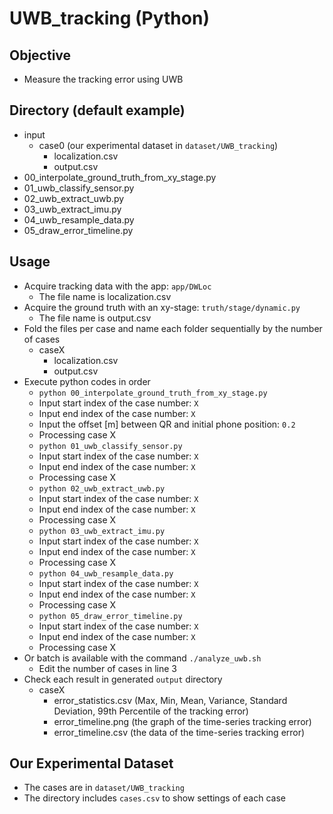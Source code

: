 # UWB_tracking (Python)

## Objective
+ Measure the tracking error using UWB

## Directory (default example)
+ input
    + case0 (our experimental dataset in `dataset/UWB_tracking`)
        + localization.csv
        + output.csv
+ 00_interpolate_ground_truth_from_xy_stage.py
+ 01_uwb_classify_sensor.py
+ 02_uwb_extract_uwb.py
+ 03_uwb_extract_imu.py
+ 04_uwb_resample_data.py
+ 05_draw_error_timeline.py

## Usage
+ Acquire tracking data with the app: `app/DWLoc`
    + The file name is localization.csv
+ Acquire the ground truth with an xy-stage: `truth/stage/dynamic.py`
    + The file name is output.csv
+ Fold the files per case and name each folder sequentially by the number of cases
    + caseX
        + localization.csv
        + output.csv
+ Execute python codes in order
    + `python 00_interpolate_ground_truth_from_xy_stage.py`
    + Input start index of the case number: `X`
    + Input end index of the case number: `X`
    + Input the offset [m] between QR and initial phone position: `0.2`
    + Processing case X
    + `python 01_uwb_classify_sensor.py`
    + Input start index of the case number: `X`
    + Input end index of the case number: `X`
    + Processing case X
    + `python 02_uwb_extract_uwb.py`
    + Input start index of the case number: `X`
    + Input end index of the case number: `X`
    + Processing case X
    + `python 03_uwb_extract_imu.py`
    + Input start index of the case number: `X`
    + Input end index of the case number: `X`
    + Processing case X
    + `python 04_uwb_resample_data.py`
    + Input start index of the case number: `X`
    + Input end index of the case number: `X`
    + Processing case X
    + `python 05_draw_error_timeline.py`
    + Input start index of the case number: `X`
    + Input end index of the case number: `X`
    + Processing case X
+ Or batch is available with the command `./analyze_uwb.sh`
    + Edit the number of cases in line 3
+ Check each result in generated `output` directory
    + caseX
        + error_statistics.csv (Max, Min, Mean, Variance, Standard Deviation, 99th Percentile of the tracking error)
        + error_timeline.png (the graph of the time-series tracking error)
        + error_timeline.csv (the data of the time-series tracking error)

## Our Experimental Dataset
+ The cases are in `dataset/UWB_tracking`
+ The directory includes `cases.csv` to show settings of each case
